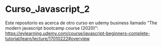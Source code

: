 # Curso_Javascript_2
Este repositorio es acerca de otro curso en udemy business llamado "The modern javascript bootcamp course (2020)": https://eylearning.udemy.com/course/javascript-beginners-complete-tutorial/learn/lecture/17010222#overview
